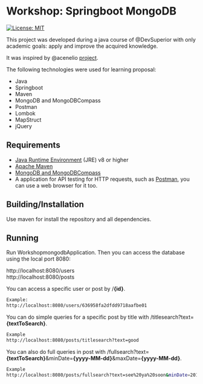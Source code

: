 # Workshop: Springboot MongoDB
[![License: MIT](https://img.shields.io/badge/License-MIT-yellow.svg)](https://opensource.org/licenses/MIT)

This project was developed during a java course of @DevSuperior with only academic goals: apply and improve the acquired knowledge.

It was inspired by @acenelio [project](https://github.com/acenelio/workshop-springboot2-mongodb).

The following technologies were used for learning proposal:
- Java
- Springboot
- Maven
- MongoDB and MongoDBCompass
- Postman
- Lombok
- MapStruct
- jQuery
 
## Requirements
- [Java Runtime Environment](https://www.java.com/pt-BR/download/) (JRE) v8 or higher
- [Apache Maven](https://maven.apache.org/)
- [MongoDB and MongoDBCompass](https://www.mongodb.com/)
- A application for API testing for HTTP requests, such as [Postman](https://www.postman.com/), you can use a web browser for it too.

## Building/Installation

Use maven for install the repository and all dependencies.

## Running

Run WorkshopmongodbApplication.
Then you can access the database using the local port 8080:

http://localhost:8080/users<br>
http://localhost:8080/posts

You can access a specific user or post by /<b>{id}</b>.<br>

```bash
Example:
http://localhost:8080/users/636958fa2dfdd9718aafbe01
```

You can do simple queries for a specific post by title with /titlesearch?text=<b>{textToSearch}</b>.<br>

```bash
Example
http://localhost:8080/posts/titlesearch?text=good
```

You can also do full queries in post with /fullsearch?text=<b>{textToSearch}</b>&minDate=<b>{yyyy-MM-dd}</b>&maxDate=<b>{yyyy-MM-dd}</b>.<br>
```bash
Example
http://localhost:8080/posts/fullsearch?text=see%20ya%20soon&minDate=2015-01-15&maxDate=2022-11-08
```

